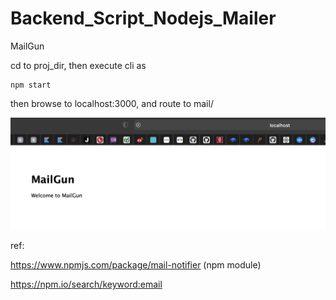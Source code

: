 # Backend_Script_Nodejs_Mailer
MailGun

cd to proj_dir, then execute cli as 

    npm start
    
then browse to localhost:3000, and route to mail/

![](https://raw.githubusercontent.com/QueenieCplusplus/Backend_Script_Nodejs_Mailer/main/output2.png)

ref:   

https://www.npmjs.com/package/mail-notifier (npm module)
  
https://npm.io/search/keyword:email 
